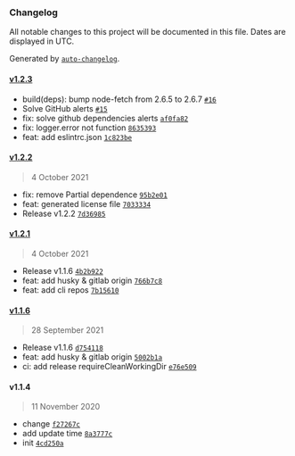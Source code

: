 ### Changelog

All notable changes to this project will be documented in this file. Dates are displayed in UTC.

Generated by [`auto-changelog`](https://github.com/CookPete/auto-changelog).

#### [v1.2.3](https://github.com/busyhe/wfe-cli/compare/v1.2.2...v1.2.3)

- build(deps): bump node-fetch from 2.6.5 to 2.6.7 [`#16`](https://github.com/busyhe/wfe-cli/pull/16)
- Solve GitHub alerts [`#15`](https://github.com/busyhe/wfe-cli/pull/15)
- fix: solve github dependencies alerts [`af0fa82`](https://github.com/busyhe/wfe-cli/commit/af0fa82c78dd7b8ffea1a770d3e34deff0e47a83)
- fix: logger.error not function [`8635393`](https://github.com/busyhe/wfe-cli/commit/8635393b62880282262428bd1a9debec8cf48e3c)
- feat: add eslintrc.json [`1c823be`](https://github.com/busyhe/wfe-cli/commit/1c823be19afb951cde68d269540a3c975a9a7c69)

#### [v1.2.2](https://github.com/busyhe/wfe-cli/compare/v1.2.1...v1.2.2)

> 4 October 2021

- fix: remove Partial dependence [`95b2e01`](https://github.com/busyhe/wfe-cli/commit/95b2e019bdf3d822a5ca098911e600a485fdeba2)
- feat: generated license file [`7033334`](https://github.com/busyhe/wfe-cli/commit/703333470c82f8d04d57e00e1cbcc20e5d3a11d7)
- Release v1.2.2 [`7d36985`](https://github.com/busyhe/wfe-cli/commit/7d369850ebace153ede8767f9a78d0a95bafb733)

#### [v1.2.1](https://github.com/busyhe/wfe-cli/compare/v1.1.6...v1.2.1)

> 4 October 2021

- Release v1.1.6 [`4b2b922`](https://github.com/busyhe/wfe-cli/commit/4b2b92283362c00aa35b0d0b149c70401256afd3)
- feat: add husky & gitlab origin [`766b7c8`](https://github.com/busyhe/wfe-cli/commit/766b7c85945b74c5477d7e453602da88acb5ac92)
- feat: add cli repos [`7b15610`](https://github.com/busyhe/wfe-cli/commit/7b156103c6aaa720f2488cf2fd8ba463bb9028c3)

#### [v1.1.6](https://github.com/busyhe/wfe-cli/compare/v1.1.4...v1.1.6)

> 28 September 2021

- Release v1.1.6 [`d754118`](https://github.com/busyhe/wfe-cli/commit/d75411843306e46eab0bb52f7655cbff986969c8)
- feat: add husky & gitlab origin [`5002b1a`](https://github.com/busyhe/wfe-cli/commit/5002b1a0c3cc271e4540695a98e68f67ca303448)
- ci: add release requireCleanWorkingDir [`e76e509`](https://github.com/busyhe/wfe-cli/commit/e76e509183dd84b8f1b4676f5c8d3c41ded72bfd)

#### v1.1.4

> 11 November 2020

- change [`f27267c`](https://github.com/busyhe/wfe-cli/commit/f27267c409375b892869dc05da257bdbbdb73873)
- add update time [`8a3777c`](https://github.com/busyhe/wfe-cli/commit/8a3777c3e8491484650e794ffbd874a1b0c3cd3c)
- init [`4cd250a`](https://github.com/busyhe/wfe-cli/commit/4cd250a70a3bc9ff1d4c77a3dd934ebc91466e84)
